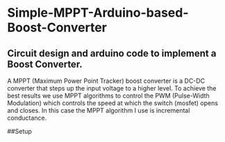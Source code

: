 # Simple-MPPT-Arduino-based-Boost-Converter

## Circuit design and arduino code to implement a Boost Converter.

A MPPT (Maximum Power Point Tracker) boost converter is a DC-DC converter that steps up the input voltage to a higher level. To achieve the best results we use MPPT algorithms to control the PWM (Pulse-Width Modulation) which controls the speed at which the switch (mosfet) opens and closes. In this case the MPPT algorithm I use is incremental conductance.

##Setup 
